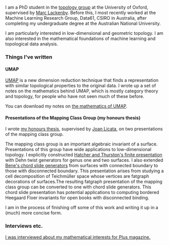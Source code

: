 I am a PhD student in the [topology group](https://www.maths.ox.ac.uk/groups/topology) at the University of Oxford, supervised by [Marc Lackenby](http://people.maths.ox.ac.uk/lackenby/).
Before this, I most recently worked at the Machine Learning Research Group, Data61, CSIRO in Australia, after completing my undergraduate degree at the Australian National University.

I am particularly interested in low-dimensional and geometric topology.
I am also interested in the mathematical foundations of machine learning and topological data analysis.

### Things I've written

#### UMAP
[UMAP](https://github.com/lmcinnes/umap/) is a new dimension reduction technique that finds a representation with similar topological properties to the original data.
I wrote up a set of notes on the mathematics behind UMAP, which is mostly category theory and topology, for people who have not seen much of these before.

You can download my notes on [the mathematics of UMAP](files/Maths_of_UMAP.pdf).

#### Presentations of the Mapping Class Group (my honours thesis)
I wrote [my honours thesis](https://tqft.net/web/research/students/AdeleJackson/), supervised by [Joan Licata](http://maths-people.anu.edu.au/~licataj), on two presentations of the mapping class group.

The mapping class group is an important algebraic invariant of a surface. Presentations of this group have wide applications to low-dimensional topology. I explicitly constructed [Hatcher and Thurston's finite presentation](https://pi.math.cornell.edu/~hatcher/Papers/MCGpresentation.pdf) with Dehn twist generators for genus one and two surfaces. I also extended [Bene's chord slide generators](https://arxiv.org/abs/0802.2747) from surfaces with connected boundary to those with disconnected boundary. This presentation arises from studying a cell decomposition of Teichmüller space whose vertices are fatgraph decorations of surfaces.The resulting fatgraph presentation of the mapping class group can be converted to one with chord slide generators. This chord slide presentation has potential applications to computing bordered Heegaard Floer invariants for open books with disconnected binding.

I am in the process of finishing off some of this work and writing it up in a (much) more concise form.

### Interviews etc.

[I was interviewed about my mathematical interests for Plus magazine.](https://plus.maths.org/content/young-research-adele-jackson)
